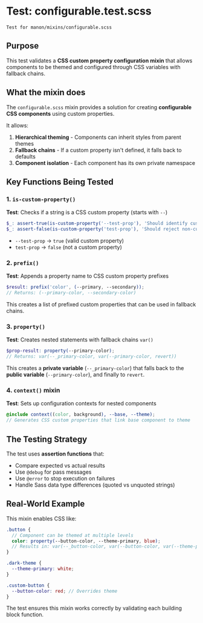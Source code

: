 # Test: configurable.test.scss

```info
Test for manon/mixins/configurable.scss
```

## Purpose

This test validates a **CSS custom property configuration mixin** that allows components to be themed and configured through CSS variables with fallback chains.

## What the mixin does

The  `configurable.scss` mixin provides a solution for creating **configurable CSS components** using custom properties.

It allows:
1. **Hierarchical theming** - Components can inherit styles from parent themes
2. **Fallback chains** - If a custom property isn't defined, it falls back to defaults
3. **Component isolation** - Each component has its own private namespace

## Key Functions Being Tested

### 1. `is-custom-property()`

**Test**: Checks if a string is a CSS custom property (starts with `--`)

```scss
$_: assert-true(is-custom-property('--test-prop'), 'Should identify custom property');
$_: assert-false(is-custom-property('test-prop'), 'Should reject non-custom property');
```

- `--test-prop` →  `true` (valid custom property)
- `test-prop` → `false` (not a custom property)

### 2. `prefix()`

**Test**: Appends a property name to CSS custom property prefixes

```scss
$result: prefix('color', (--primary, --secondary));
// Returns: (--primary-color, --secondary-color)
```

This creates a list of prefixed custom properties that can be used in fallback chains.

### 3. `property()`

**Test**: Creates nested statements with fallback chains `var()`

```scss
$prop-result: property(--primary-color);
// Returns: var(--_primary-color, var(--primary-color, revert))
```

This creates a **private variable** (`--_primary-color`) that falls back to the **public variable** (`--primary-color`), and finally to `revert`.

### 4. `context()` mixin

**Test**: Sets up configuration contexts for nested components

```scss
@include context((color, background), --base, --theme);
// Generates CSS custom properties that link base component to theme
```

## The Testing Strategy

The test uses **assertion functions** that:
- Compare expected vs actual results
- Use `@debug` for pass messages
- Use  `@error` to stop execution on failures
- Handle Sass data type differences (quoted vs unquoted strings)

## Real-World Example

This mixin enables CSS like:

```scss
.button {
  // Component can be themed at multiple levels
  color: property(--button-color, --theme-primary, blue);
  // Results in: var(--_button-color, var(--button-color, var(--theme-primary, blue)))
}

.dark-theme {
  --theme-primary: white;
}

.custom-button {
  --button-color: red; // Overrides theme
}
```

The test ensures this mixin works correctly by validating each building block function.
